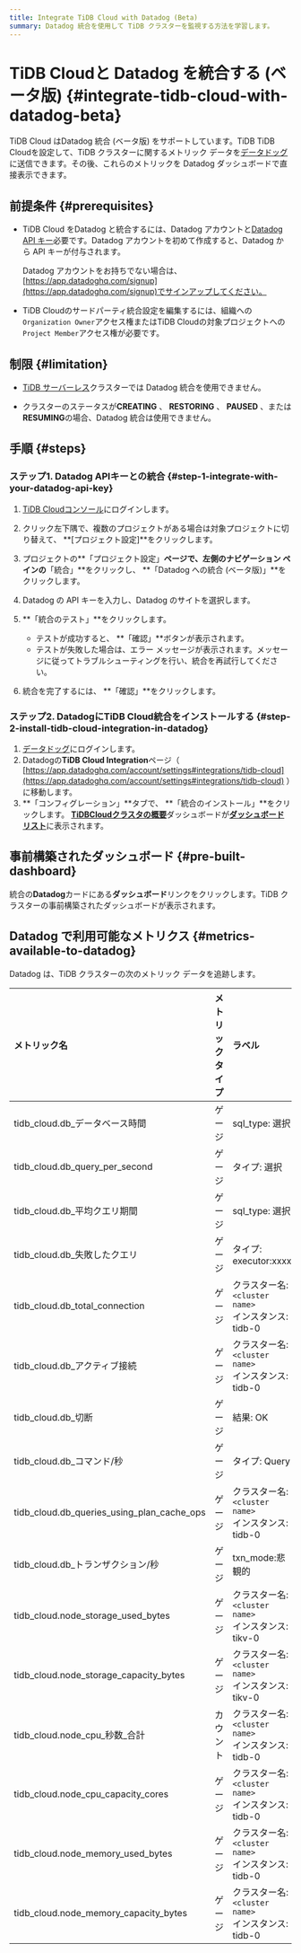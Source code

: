 ```yaml
---
title: Integrate TiDB Cloud with Datadog (Beta)
summary: Datadog 統合を使用して TiDB クラスターを監視する方法を学習します。
---
```


# TiDB Cloudと Datadog を統合する (ベータ版) {#integrate-tidb-cloud-with-datadog-beta}

TiDB Cloud はDatadog 統合 (ベータ版) をサポートしています。TiDB TiDB Cloudを設定して、TiDB クラスターに関するメトリック データを[データドッグ](https://www.datadoghq.com/)に送信できます。その後、これらのメトリックを Datadog ダッシュボードで直接表示できます。

## 前提条件 {#prerequisites}

-   TiDB Cloud をDatadog と統合するには、Datadog アカウントと[Datadog API キー](https://app.datadoghq.com/organization-settings/api-keys)必要です。Datadog アカウントを初めて作成すると、Datadog から API キーが付与されます。

    Datadog アカウントをお持ちでない場合は、 [https://app.datadoghq.com/signup](https://app.datadoghq.com/signup)でサインアップしてください。

-   TiDB Cloudのサードパーティ統合設定を編集するには、組織への`Organization Owner`アクセス権またはTiDB Cloudの対象プロジェクトへの`Project Member`アクセス権が必要です。

## 制限 {#limitation}

-   [TiDB サーバーレス](/tidb-cloud/select-cluster-tier.md#tidb-serverless)クラスターでは Datadog 統合を使用できません。

-   クラスターのステータスが**CREATING** 、 **RESTORING** 、 **PAUSED** 、または**RESUMING**の場合、Datadog 統合は使用できません。

## 手順 {#steps}

### ステップ1. Datadog APIキーとの統合 {#step-1-integrate-with-your-datadog-api-key}

1.  [TiDB Cloudコンソール](https://tidbcloud.com)にログインします。

2.  クリック<mdsvgicon name="icon-left-projects">左下隅で、複数のプロジェクトがある場合は対象プロジェクトに切り替えて、 **[プロジェクト設定]**をクリックします。</mdsvgicon>

3.  プロジェクトの**「プロジェクト設定」**ページで、左側のナビゲーション ペインの**「統合」**をクリックし、 **「Datadog への統合 (ベータ版)」**をクリックします。

4.  Datadog の API キーを入力し、Datadog のサイトを選択します。

5.  **「統合のテスト」**をクリックします。

    -   テストが成功すると、 **「確認」**ボタンが表示されます。
    -   テストが失敗した場合は、エラー メッセージが表示されます。メッセージに従ってトラブルシューティングを行い、統合を再試行してください。

6.  統合を完了するには、 **「確認」**をクリックします。

### ステップ2. DatadogにTiDB Cloud統合をインストールする {#step-2-install-tidb-cloud-integration-in-datadog}

1.  [データドッグ](https://app.datadoghq.com)にログインします。
2.  Datadogの**TiDB Cloud Integration**ページ（ [https://app.datadoghq.com/account/settings#integrations/tidb-cloud](https://app.datadoghq.com/account/settings#integrations/tidb-cloud) ）に移動します。
3.  **「コンフィグレーション」**タブで、 **「統合のインストール」**をクリックします。 [**TiDBCloudクラスタの概要**](https://app.datadoghq.com/dash/integration/30586/tidbcloud-cluster-overview)ダッシュボードが[**ダッシュボードリスト**](https://app.datadoghq.com/dashboard/lists)に表示されます。

## 事前構築されたダッシュボード {#pre-built-dashboard}

統合の**Datadog**カードにある**ダッシュボード**リンクをクリックします。TiDB クラスターの事前構築されたダッシュボードが表示されます。

## Datadog で利用可能なメトリクス {#metrics-available-to-datadog}

Datadog は、TiDB クラスターの次のメトリック データを追跡します。

| メトリック名                                     | メトリックタイプ | ラベル                                                                                                               | 説明                                                                                               |
| :----------------------------------------- | :------- | :---------------------------------------------------------------------------------------------------------------- | :----------------------------------------------------------------------------------------------- |
| tidb_cloud.db_データベース時間                     | ゲージ      | sql_type: 選択|挿入|...<br/>クラスター名: `<cluster name>`<br/>インスタンス: tidb-0|tidb-1…<br/>コンポーネント: `tidb`                   | すべてのプロセスの CPU 時間とアイドル状態ではない待機時間を含む、TiDB で実行されているすべての SQL ステートメントによって 1 秒あたりに消費される合計時間。           |
| tidb_cloud.db_query_per_second             | ゲージ      | タイプ: 選択|挿入|...<br/>クラスター名: `<cluster name>`<br/>インスタンス: tidb-0|tidb-1…<br/>コンポーネント: `tidb`                        | すべての TiDB インスタンスで 1 秒あたりに実行される SQL ステートメントの数。SELECT、INSERT、UPDATE などのステートメントの種類に応じてカウントされます。     |
| tidb_cloud.db_平均クエリ期間                      | ゲージ      | sql_type: 選択|挿入|...<br/>クラスター名: `<cluster name>`<br/>インスタンス: tidb-0|tidb-1…<br/>コンポーネント: `tidb`                   | クライアントのネットワーク要求が TiDB に送信されてから、TiDB が要求を実行した後にクライアントに返されるまでの期間。                                  |
| tidb_cloud.db_失敗したクエリ                      | ゲージ      | タイプ: executor:xxxx|parser:xxxx|...<br/>クラスター名: `<cluster name>`<br/>インスタンス: tidb-0|tidb-1…<br/>コンポーネント: `tidb`    | 各 TiDB インスタンスで 1 秒あたりに発生する SQL 実行エラーに応じたエラー タイプ (構文エラーや主キーの競合など) の統計。                            |
| tidb_cloud.db_total_connection             | ゲージ      | クラスター名: `<cluster name>`<br/>インスタンス: tidb-0|tidb-1…<br/>コンポーネント: `tidb`                                           | TiDBサーバー内の現在の接続数。                                                                                |
| tidb_cloud.db_アクティブ接続                      | ゲージ      | クラスター名: `<cluster name>`<br/>インスタンス: tidb-0|tidb-1…<br/>コンポーネント: `tidb`                                           | アクティブな接続の数。                                                                                      |
| tidb_cloud.db_切断                           | ゲージ      | 結果: OK|エラー|未確定<br/>クラスター名: `<cluster name>`<br/>インスタンス: tidb-0|tidb-1…<br/>コンポーネント: `tidb`                        | 切断されたクライアントの数。                                                                                   |
| tidb_cloud.db_コマンド/秒                       | ゲージ      | タイプ: Query|StmtPrepare|...<br/>クラスター名: `<cluster name>`<br/>インスタンス: tidb-0|tidb-1…<br/>コンポーネント: `tidb`            | TiDB が 1 秒あたりに処理するコマンドの数。コマンド実行結果の成功または失敗によって分類されます。                                             |
| tidb_cloud.db_queries_using_plan_cache_ops | ゲージ      | クラスター名: `<cluster name>`<br/>インスタンス: tidb-0|tidb-1…<br/>コンポーネント: `tidb`                                           | 1 秒あたり[プランキャッシュ](/sql-prepared-plan-cache.md)使用するクエリの統計。実行プラン キャッシュは、プリペアドステートメントコマンドのみをサポートします。 |
| tidb_cloud.db_トランザクション/秒                   | ゲージ      | txn_mode:悲観的|楽観的<br/>タイプ: 中止|コミット|...<br/>クラスター名: `<cluster name>`<br/>インスタンス: tidb-0|tidb-1…<br/>コンポーネント: `tidb` | 1 秒あたりに実行されるトランザクションの数。                                                                          |
| tidb_cloud.node_storage_used_bytes         | ゲージ      | クラスター名: `<cluster name>`<br/>インスタンス: tikv-0|tikv-1…|tiflash-0|tiflash-1…<br/>コンポーネント: tikv|tiflash                | TiKV/ TiFlashノードのディスク使用量（バイト単位）。                                                                 |
| tidb_cloud.node_storage_capacity_bytes     | ゲージ      | クラスター名: `<cluster name>`<br/>インスタンス: tikv-0|tikv-1…|tiflash-0|tiflash-1…<br/>コンポーネント: tikv|tiflash                | TiKV/ TiFlashノードのディスク容量 (バイト単位)。                                                                 |
| tidb_cloud.node_cpu_秒数_合計                  | カウント     | クラスター名: `<cluster name>`<br/>インスタンス: tidb-0|tidb-1…|tikv-0…|tiflash-0…<br/>コンポーネント: tidb|tikv|tiflash             | TiDB/TiKV/ TiFlashノードの CPU 使用率。                                                                  |
| tidb_cloud.node_cpu_capacity_cores         | ゲージ      | クラスター名: `<cluster name>`<br/>インスタンス: tidb-0|tidb-1…|tikv-0…|tiflash-0…<br/>コンポーネント: tidb|tikv|tiflash             | TiDB/TiKV/ TiFlashノードの CPU コアの制限。                                                                |
| tidb_cloud.node_memory_used_bytes          | ゲージ      | クラスター名: `<cluster name>`<br/>インスタンス: tidb-0|tidb-1…|tikv-0…|tiflash-0…<br/>コンポーネント: tidb|tikv|tiflash             | TiDB/TiKV/ TiFlashノードの使用済みメモリ(バイト単位)。                                                            |
| tidb_cloud.node_memory_capacity_bytes      | ゲージ      | クラスター名: `<cluster name>`<br/>インスタンス: tidb-0|tidb-1…|tikv-0…|tiflash-0…<br/>コンポーネント: tidb|tikv|tiflash             | TiDB/TiKV/ TiFlashノードのメモリ容量 (バイト単位)。                                                             |
